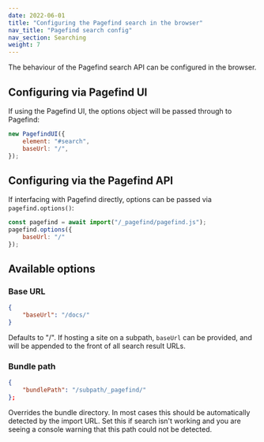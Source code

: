 ```yaml
---
date: 2022-06-01
title: "Configuring the Pagefind search in the browser"
nav_title: "Pagefind search config"
nav_section: Searching
weight: 7
---
```


The behaviour of the Pagefind search API can be configured in the browser.

## Configuring via Pagefind UI

If using the Pagefind UI, the options object will be passed through to Pagefind:

```js
new PagefindUI({
    element: "#search",
    baseUrl: "/",
});
```

## Configuring via the Pagefind API

If interfacing with Pagefind directly, options can be passed via `pagefind.options()`:

```js
const pagefind = await import("/_pagefind/pagefind.js");
pagefind.options({
    baseUrl: "/"
});
```

## Available options


### Base URL

```json
{
    "baseUrl": "/docs/"
}
```

Defaults to "/". If hosting a site on a subpath, `baseUrl` can be provided, and will be appended to the front of all search result URLs.

### Bundle path

```json
{
    "bundlePath": "/subpath/_pagefind/"
};
```

Overrides the bundle directory. In most cases this should be automatically detected by the import URL. Set this if search isn't working and you are seeing a console warning that this path could not be detected.
